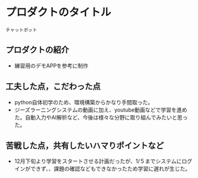 # プロダクトのタイトル
    チャットボット
## プロダクトの紹介

- 練習用のデモAPPを参考に制作

## 工夫した点，こだわった点

- python自体初学のため、環境構築からかなり手間取った。
- ジーズラーニングシステムの動画に加え、youtube動画などで学習を進めた。自動入力やAI解析など、今後は様々な分野に取り組んでみたいと思った。

## 苦戦した点，共有したいハマりポイントなど

- 12月下旬より学習をスタートさせる計画だったが、1/５までシステムにログインができず、、課題の確認などもできなかったため学習に遅れが生じた。
